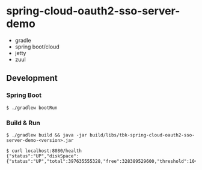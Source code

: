 
spring-cloud-oauth2-sso-server-demo
========
- gradle
- spring boot/cloud
- jetty
- zuul


## Development

### Spring Boot
```
$ ./gradlew bootRun
```
### Build & Run
```
$ ./gradlew build && java -jar build/libs/tbk-spring-cloud-oauth2-sso-server-demo-<version>.jar
```

```
$ curl localhost:8080/health
{"status":"UP","diskSpace":{"status":"UP","total":397635555328,"free":328389529600,"threshold":10485760}}}
```


